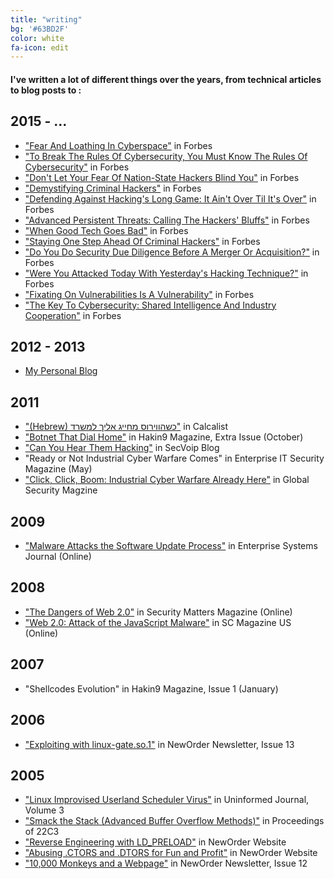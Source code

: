 ```yaml
---
title: "writing"
bg: '#63BD2F'
color: white
fa-icon: edit
---
```


#### I've written a lot of different things over the years, from technical articles to blog posts to <i class="fa fa-twitter"></i>:

## 2015 - ...
- ["Fear And Loathing In Cyberspace"](https://www.forbes.com/sites/forbestechcouncil/2020/03/04/fear-and-loathing-in-cyberspace/#46055c812fdd) in Forbes
- ["To Break The Rules Of Cybersecurity, You Must Know The Rules Of Cybersecurity"](https://www.forbes.com/sites/forbestechcouncil/2020/02/12/to-break-the-rules-of-cybersecurity-you-must-know-the-rules-of-cybersecurity/#41031c24398c) in Forbes
- ["Don't Let Your Fear Of Nation-State Hackers Blind You"](https://www.forbes.com/sites/forbestechcouncil/2019/12/02/dont-let-your-fear-of-nation-state-hackers-blind-you/#2612664e7579) in Forbes
- ["Demystifying Criminal Hackers"](https://www.forbes.com/sites/forbestechcouncil/2019/09/19/demystifying-criminal-hackers/#5ff0ac151c1d) in Forbes
- ["Defending Against Hacking's Long Game: It Ain't Over Til It's Over"](https://www.forbes.com/sites/forbestechcouncil/2019/08/02/defending-against-hackings-long-game-it-aint-over-til-its-over/) in Forbes
- ["Advanced Persistent Threats: Calling The Hackers' Bluffs"](https://www.forbes.com/sites/forbestechcouncil/2019/06/21/advanced-persistent-threats-calling-the-hackers-bluffs/) in Forbes
- ["When Good Tech Goes Bad"](https://www.forbes.com/sites/forbestechcouncil/2019/05/24/when-good-tech-goes-bad/) in Forbes
- ["Staying One Step Ahead Of Criminal Hackers"](https://www.forbes.com/sites/forbestechcouncil/2018/11/30/staying-one-step-ahead-of-criminal-hackers/) in Forbes
- ["Do You Do Security Due Diligence Before A Merger Or Acquisition?"](https://www.forbes.com/sites/forbestechcouncil/2019/03/01/do-you-do-security-due-diligence-before-a-merger-or-acquisition/#38fd17954535) in Forbes
- ["Were You Attacked Today With Yesterday's Hacking Technique?"](https://www.forbes.com/sites/forbestechcouncil/2018/08/22/were-you-attacked-today-with-yesterdays-hacking-technique/) in Forbes
- ["Fixating On Vulnerabilities Is A Vulnerability"](https://www.forbes.com/sites/forbestechcouncil/2018/06/05/fixating-on-vulnerabilities-is-a-vulnerability/) in Forbes
- ["The Key To Cybersecurity: Shared Intelligence And Industry Cooperation"](https://www.forbes.com/sites/forbestechcouncil/2017/02/15/the-key-to-cybersecurity-shared-intelligence-and-industry-cooperation/#3e2dfca07eb8) in Forbes

## 2012 - 2013
- [My Personal Blog](http://blog.ikotler.org)

## 2011
- ["(Hebrew) כשהווירוס מחייג אליך למשרד"](http://www.calcalist.co.il/internet/articles/0,7340,L-3552387,00.html) in Calcalist
- ["Botnet That Dial Home"](http://hakin9.org/hakin9-extra-botnet-052011/) in Hakin9 Magazine, Extra Issue (October)
- ["Can You Hear Them Hacking"](http://secvoip.com/2011/09/can-you-hear-them-hacking/) in SecVoip Blog
- "Ready or Not Industrial Cyber Warfare Comes" in Enterprise IT Security Magazine (May)
- ["Click, Click, Boom: Industrial Cyber Warfare Already Here"](http://www.globalsecuritymag.com/Analysis-by-Itzik-Kotler-CTO-of,20110331,22905.html) in Global Security Magzine

## 2009
- ["Malware Attacks the Software Update Process"](http://esj.com/articles/2009/12/01/malware-software-updates.aspx) in Enterprise Systems Journal (Online)

## 2008
- ["The Dangers of Web 2.0"](http://www.securitymattersmag.com/security-matters-magazine-article-detail.php?id=331) in Security Matters Magazine (Online)
- ["Web 2.0: Attack of the JavaScript Malware"](http://www.scmagazine.com/web-20-attack-of-the-javascript-malware/article/113132/) in SC Magazine US (Online)

## 2007
- "Shellcodes Evolution" in Hakin9 Magazine, Issue 1 (January)

## 2006
- ["Exploiting with linux-gate.so.1"](http://www.exploit-db.com/papers/13187/) in NewOrder Newsletter, Issue 13

## 2005
- ["Linux Improvised Userland Scheduler Virus"](http://www.uninformed.org/?v=3&a=6) in Uninformed Journal, Volume 3
- ["Smack the Stack (Advanced Buffer Overflow Methods)"](http://events.ccc.de/congress/2005/fahrplan/attachments/539-Paper_AdvancedBufferOverflowMethods.pdf) in Proceedings of 22C3
- ["Reverse Engineering with LD_PRELOAD"](http://securityvulns.com/articles/reveng/) in NewOrder Website
- ["Abusing .CTORS and .DTORS for Fun and Profit"](http://www.exploit-db.com/papers/13234/) in NewOrder Website
- ["10,000 Monkeys and a Webpage"](http://web.textfiles.com/hacking/10kmnkysnweb.txt) in NewOrder Newsletter, Issue 12
